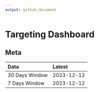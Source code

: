 ```yaml
---
output: github_document
---
```


# Targeting Dashboard



## Meta


|Data           |Latest     |
|:--------------|:----------|
|30 Days Window |2023-12-12 |
|7 Days Window  |2023-12-12 |
